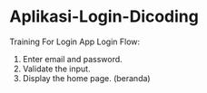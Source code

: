 # Aplikasi-Login-Dicoding
Training For Login App
Login Flow:

1. Enter email and password.
2. Validate the input.
3. Display the home page. (beranda)
